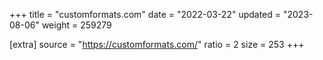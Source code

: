 +++
title = "customformats.com"
date = "2022-03-22"
updated = "2023-08-06"
weight = 259279

[extra]
source = "https://customformats.com/"
ratio = 2
size = 253
+++
